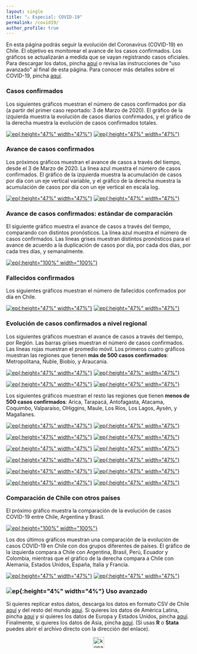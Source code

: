 ```yaml
---
layout: single
title: "⚠️ Especial: COVID-19"
permalink: /covid19/
author_profile: true
---
```


En esta página podrás seguir la evolución del Coronavirus (COVID-19) en Chile. El objetivo es monitorear el avance de los casos confirmados. Los gráficos se actualizarán a medida que se vayan registrando casos oficiales. Para descargar los datos, pincha [aquí](https://www.minsal.cl/nuevo-coronavirus-2019-ncov/casos-confirmados-en-chile-covid-19/) o revisa las instrucciones de "uso avanzado" al final de esta página. Para conocer más detalles sobre el COVID-19, pincha [aquí](https://www.minsal.cl/nuevo-coronavirus-2019-ncov/).

### Casos confirmados

Los siguientes gráficos muestran el número de casos confirmados por día (a partir del primer caso reportado: 3 de Marzo de 2020). El gráfico de la izquierda muestra la evolución de casos diarios confirmados, y el gráfico de la derecha muestra la evolución de casos confirmados totales.

[![ep](/images/chile_casos_confirmados.png){:height="47%" width="47%"}](https://tresquintos.cl/images/chile_casos_confirmados.png) [![ep](/images/chile_casos_totales.png){:height="47%" width="47%"}](https://tresquintos.cl/images/chile_casos_totales.png)


### Avance de casos confirmados

Los próximos gráficos muestran el avance de casos a través del tiempo, desde el 3 de Marzo de 2020. La línea azul muestra el número de casos confirmados. El gráfico de la izquierda muestra la acumulación de casos por día con un eje vertical variable, y el gráfico de la derecha muestra la acumulación de casos por día con un eje vertical en escala log.

[![ep](/images/chile_casos_acumulados_freq.png){:height="47%" width="47%"}](https://tresquintos.cl/images/chile_casos_acumulados_freq.png) [![ep](/images/chile_casos_acumulados_log.png){:height="47%" width="47%"}](https://tresquintos.cl/images/chile_casos_acumulados_log.png)


### Avance de casos confirmados: estándar de comparación

El siguiente gráfico muestra el avance de casos a través del tiempo, comparando con distintos pronósticos. La línea azul muestra el número de casos confirmados. Las líneas grises muestran distintos pronósticos para el avance de acuerdo a la duplicación de casos por día, por cada dos días, por cada tres días, y semanalmente.

[![ep](/images/chile_casos_standard.png){:height="100%" width="100%"}](https://tresquintos.cl/images/chile_casos_standard.png)


### Fallecidos confirmados

Los siguientes gráficos muestran el número de fallecidos confirmados por día en Chile.

[![ep](/images/chile_deaths_1.png){:height="47%" width="47%"}](https://tresquintos.cl/images/chile_deaths_1.png) [![ep](/images/chile_deaths_daily_steps.png){:height="47%" width="47%"}](https://tresquintos.cl/images/chile_deaths_daily_steps.png)


### Evolución de casos confirmados a nivel regional

Los siguientes gráficos muestran el avance de casos a través del tiempo, por Región. Las barras grises muestran el número de casos confirmados. Las líneas rojas muestran el promedio móvil. Los primeros cuatro gráficos muestran las regiones que tienen **más de 500 casos confirmados**: Metropolitana, Ñuble, Biobío, y Araucanía.

[![ep](/images/chile_metropolitana.png){:height="47%" width="47%"}](https://tresquintos.cl/images/chile_metropolitana.png) [![ep](/images/chile_ñuble.png){:height="47%" width="47%"}](https://tresquintos.cl/images/chile_ñuble.png)

[![ep](/images/chile_biobio.png){:height="47%" width="47%"}](https://tresquintos.cl/images/chile_biobio.png) [![ep](/images/chile_araucania.png){:height="47%" width="47%"}](https://tresquintos.cl/images/chile_araucania.png)

 Los siguientes gráficos muestran el resto las regiones que tienen **menos de 500 casos confirmados**: Arica, Tarapacá, Antofagasta, Atacama, Coquimbo, Valparaíso, OHiggins, Maule, Los Ríos, Los Lagos, Aysén, y Magallanes.

[![ep](/images/chile_arica.png){:height="47%" width="47%"}](https://tresquintos.cl/images/chile_arica.png) [![ep](/images/chile_tarapaca.png){:height="47%" width="47%"}](https://tresquintos.cl/images/chile_tarapaca.png)

[![ep](/images/chile_antofagasta.png){:height="47%" width="47%"}](https://tresquintos.cl/images/chile_antofagasta.png) [![ep](/images/chile_atacama.png){:height="47%" width="47%"}](https://tresquintos.cl/images/chile_atacama.png)

[![ep](/images/chile_coquimbo.png){:height="47%" width="47%"}](https://tresquintos.cl/images/chile_coquimbo.png) [![ep](/images/chile_valparaiso.png){:height="47%" width="47%"}](https://tresquintos.cl/images/chile_valparaiso.png)

[![ep](/images/chile_ohiggins.png){:height="47%" width="47%"}](https://tresquintos.cl/images/chile_ohiggins.png) [![ep](/images/chile_maule.png){:height="47%" width="47%"}](https://tresquintos.cl/images/chile_maule.png)

[![ep](/images/chile_losrios.png){:height="47%" width="47%"}](https://tresquintos.cl/images/chile_losrios.png) [![ep](/images/chile_loslagos.png){:height="47%" width="47%"}](https://tresquintos.cl/images/chile_loslagos.png)

[![ep](/images/chile_aysen.png){:height="47%" width="47%"}](https://tresquintos.cl/images/chile_aysen.png) [![ep](/images/chile_magallanes.png){:height="47%" width="47%"}](https://tresquintos.cl/images/chile_magallanes.png)


### Comparación de Chile con otros países

El próximo gráfico muestra la comparación de la evolución de casos COVID-19 entre Chile, Argentina y Brasil.

[![ep](/images/latam_casos_standard.png){:height="100%" width="100%"}](https://tresquintos.cl/images/latam_casos_standard.png)

Los dos últimos gráficos muestran una comparación de la evolución de casos COVID-19 en Chile con dos grupos diferentes de países. El gráfico de la izquierda compara a Chile con Argentina, Brasil, Perú, Ecuador y Colombia, mientras que el gráfico de la derecha compara a Chile con Alemania, Estados Unidos, España, Italia y Francia.

[![ep](/images/latam_casos_standard2.png){:height="47%" width="47%"}](https://tresquintos.cl/images/latam_casos_standard2.png) [![ep](/images/europa_casos_standard2.png){:height="47%" width="47%"}](https://tresquintos.cl/images/europa_casos_standard2.png)


### ![ep](/images/pc.png){:height="4%" width="4%"} Uso avanzado

Si quieres replicar estos datos, descarga los datos en formato CSV de Chile [aquí](https://raw.githubusercontent.com/tresquintos/tresquintos.github.io/master/files/covid19_chile.csv) y del resto del mundo [aquí](https://raw.githubusercontent.com/tresquintos/tresquintos.github.io/master/files/covid19_mundo.csv). Si quieres los datos de América Latina, pincha [aquí](https://raw.githubusercontent.com/tresquintos/tresquintos.github.io/master/files/covid19_latam.csv) y si quieres los datos de Europa y Estados Unidos, pincha [aquí](https://raw.githubusercontent.com/tresquintos/tresquintos.github.io/master/files/covid19_europa.csv). Finalmente, si quieres los datos de Asia, pincha [aquí](https://raw.githubusercontent.com/tresquintos/tresquintos.github.io/master/files/covid19_asia.csv). (Si usas **R** o **Stata** puedes abrir el archivo directo con la dirección del enlace).

<style>
.aligncenter {
    text-align: center;
}
</style>
<p class="aligncenter">
    <img src="/images/nes.png" width="30" height="30" alt="konami" />
</p>
<script src="/js/topsecret.js"></script>


<!-- Favicon -->
<link rel="apple-touch-icon" sizes="180x180" href="/apple-touch-icon.png">
<link rel="icon" type="image/png" sizes="32x32" href="/favicon-32x32.png">
<link rel="icon" type="image/png" sizes="16x16" href="/favicon-16x16.png">
<link rel="manifest" href="/site.webmanifest">
<link rel="mask-icon" href="/safari-pinned-tab.svg" color="#5bbad5">
<meta name="msapplication-TileColor" content="#b91d47">
<meta name="theme-color" content="#ffffff">
